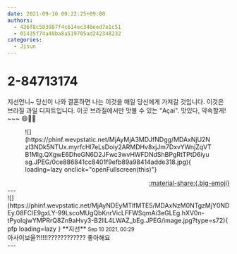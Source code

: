 ```yaml
---
date: 2021-09-10 00:22:25+09:00
authors:
  - 436f8c503987f4c614ec340eed7e1c51
  - 01435f74a49ba8a519705ad242348232
categories:
  - Jisun
---
```


# 2-84713174

<div class="post-container" markdown="1">
<div class="content-container md-sidebar__scrollwrap" markdown="1">

지선언니~ 당신이 나와 결혼하면 나는 이것을 매일 당신에게 가져갈 것입니다. 이것은 브라질 과일 디저트입니다. 이곳 브라질에서만 맛볼 수 있는 "Açai". 맛있다, 약속할게! ~~~ 😄💞💞
<figure markdown="1">
![](https://phinf.wevpstatic.net/MjAyMjA3MDJfNDgg/MDAxNjU2NzI3NDk5NTUx.myrfcHl7eLsDoiy2ARMDHv8xjJm7DxvYWnjZqVTB1MIg.QXgwE6DheGN6D2JFwc3wvHWFDNdShBPgRtTPtD6iyusg.JPEG/0ce886841cc8401f9efb89a98414adde318.jpg){ loading=lazy onclick="openFullscreen(this)"}
</figure>


</div>
</div>

<div style="text-align: right;" markdown="1">
<a href="https://weverse.io/fromis9/fanpost/2-84713174" style="text-align: right;">:material-share:{.big-emoji}</a>
</div>
---

<div class="comments-container md-sidebar__scrollwrap" markdown="1">
<div class="comment" markdown="1">
<div class='id-container' markdown="1">
![](https://phinf.wevpstatic.net/MjAyNDEyMTlfMTE5/MDAxNzM0NTgzMjY0NDEy.08FClE9gxLY-99LscoMUgQbKnrVicLFFWSqmAi3eGLEg.hXV0n-tPyoIqjwYMPRrQ8Zn9aHvy3-B2llL4LWAZ_bEg.JPEG/image.jpg?type=s72){ pfp loading=lazy }
**<span class="artist">지선</span>** <small>Sep 10 2021, 00:29</small><br>
</div>
<div class='comment-body' markdown="1">
아사이보울?!!!!!???????????? 좋아해요
</div>
</div>
</div>
---
